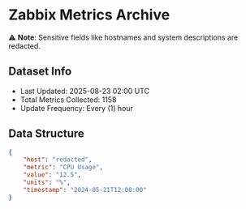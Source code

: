 # Zabbix Metrics Archive

⚠️ **Note**: Sensitive fields like hostnames and system descriptions are redacted.

## Dataset Info
- Last Updated: 2025-08-23 02:00 UTC
- Total Metrics Collected: 1158
- Update Frequency: Every (1) hour

## Data Structure
```json
{
    "host": "redacted",
    "metric": "CPU Usage",
    "value": "12.5",
    "units": "%",
    "timestamp": "2024-05-21T12:00:00"
}
```
